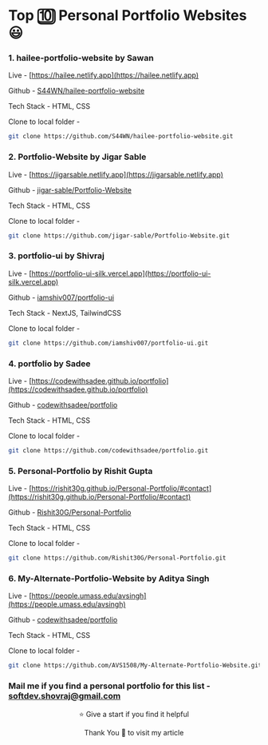 # Top 🔟 Personal Portfolio Websites 😃

### 1. hailee-portfolio-website by **Sawan**

Live - [https://hailee.netlify.app](https://hailee.netlify.app)


Github - [S44WN/hailee-portfolio-website](https://github.com/S44WN/hailee-portfolio-website)

Tech Stack - HTML, CSS

Clone to local folder - 

```sh
git clone https://github.com/S44WN/hailee-portfolio-website.git
```

### 2. Portfolio-Website by **Jigar Sable**

Live - [https://jigarsable.netlify.app](https://jigarsable.netlify.app)


Github - [jigar-sable/Portfolio-Website](https://github.com/jigar-sable/Portfolio-Website)

Tech Stack - HTML, CSS

Clone to local folder - 

```sh
git clone https://github.com/jigar-sable/Portfolio-Website.git
```

### 3. portfolio-ui by **Shivraj**

Live - [https://portfolio-ui-silk.vercel.app](https://portfolio-ui-silk.vercel.app)


Github - [iamshiv007/portfolio-ui](https://github.com/iamshiv007/portfolio-ui)

Tech Stack - NextJS, TailwindCSS

Clone to local folder - 

```sh
git clone https://github.com/iamshiv007/portfolio-ui.git
```

### 4. portfolio by **Sadee**

Live - [https://codewithsadee.github.io/portfolio](https://codewithsadee.github.io/portfolio)


Github - [codewithsadee/portfolio](https://github.com/codewithsadee/portfolio)

Tech Stack - HTML, CSS

Clone to local folder - 

```sh
git clone https://github.com/codewithsadee/portfolio.git
```

### 5. Personal-Portfolio by **Rishit Gupta**

Live - [https://rishit30g.github.io/Personal-Portfolio/#contact](https://rishit30g.github.io/Personal-Portfolio/#contact)


Github - [Rishit30G/Personal-Portfolio](https://github.com/Rishit30G/Personal-Portfolio)

Tech Stack - HTML, CSS

Clone to local folder - 

```sh
git clone https://github.com/Rishit30G/Personal-Portfolio.git
```

### 6. My-Alternate-Portfolio-Website by **Aditya Singh**

Live - [https://people.umass.edu/avsingh](https://people.umass.edu/avsingh)


Github - [codewithsadee/portfolio](https://github.com/codewithsadee/portfolio)

Tech Stack - HTML, CSS

Clone to local folder - 

```sh
git clone https://github.com/AVS1508/My-Alternate-Portfolio-Website.git
```

### Mail me if you find a personal portfolio for this list - softdev.shovraj@gmail.com

<p align="center">⭐️ Give a start if you find it helpful</p>
<p align="center">Thank You 🙏 to visit my article </p>
